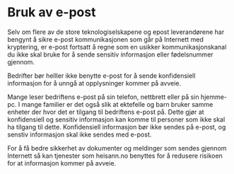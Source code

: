 # Bruk av e-post

Selv om flere av de store teknologiselskapene og epost leverandørene har bengynt å sikre e-post kommunikasjonen som går på Internett med kryptering, er e-post fortsatt å regne som en usikker kommunikasjonskanal du ikke skal bruke for å sende sensitiv informasjon eller fødelsnummer gjennom. 

Bedrifter bør helller ikke benytte e-post for å sende konfidensiell informasjon for å unngå at opplysninger kommer på avveie.

Mange leser bedriftens e-post på sin telefon, nettbrett eller på sin hjemme-pc. I mange familier er det også slik at ektefelle og barn bruker samme enheter der hvor det er tilgang til bedriftens e-post på. Dette gjør at konfidensiell og sensitiv informasjon kan komme til personer som ikke skal ha tilgang til dette. Konfidensiell informasjon bør ikke sendes på e-post, og senstiv informasjon skal ikke sendes med e-post.

For å få bedre sikkerhet av dokumenter og meldinger som sendes gjennom Internett så kan tjenester som heisann.no benyttes for å redusere risikoen for at informasjon kommer på avveie. 
